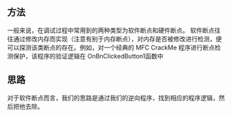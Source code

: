 ## 方法
一般来说，在调试过程中常用到的两种类型为软件断点和硬件断点。
软件断点往往通过修改内存而实现（注意有别于内存断点），对内存是否被修改进行检测，便可以探测该类断点的存在。例如，对一个经典的 MFC CrackMe 程序进行断点检测保护，该程序的验证逻辑在 OnBnClickedButton1函数中

## 思路
对于软件断点而言，我们的思路是通过我们的逆向程序，找到相应的程序逻辑，然后把他去除。